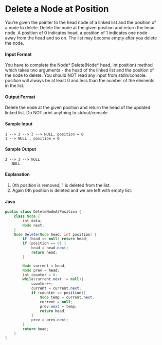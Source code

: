 # Delete a Node at Position
You’re given the pointer to the head node of a linked list and the position of a node to delete. Delete the node at the given position and return the head node. A position of 0 indicates head, a position of 1 indicates one node away from the head and so on. The list may become empty after you delete the node.

#### Input Format 
You have to complete the Node* Delete(Node* head, int position) method which takes two arguments - the head of the linked list and the position of the node to delete. You should NOT read any input from stdin/console. position will always be at least 0 and less than the number of the elements in the list.

#### Output Format 
Delete the node at the given position and return the head of the updated linked list. Do NOT print anything to stdout/console.

#### Sample Input
```
1 --> 2 --> 3 --> NULL, position = 0 
1 --> NULL , position = 0
```
#### Sample Output
```
2 --> 3 --> NULL
   NULL
```

#### Explanation 
1. 0th position is removed, 1 is deleted from the list. 
2. Again 0th position is deleted and we are left with empty list.

#### Java
```java
public class DeleteNodeAtPosition {
    class Node {
        int data;
        Node next;
    }
    Node Delete(Node head, int position) {
        if (head == null) return head;
        if (position == 0) {
            head = head.next;
            return head;
        }

        Node current = head;
        Node prev = head;
        int counter = 0;
        while(current.next != null){
            counter++;
            current = current.next;
            if (counter == position){
                Node temp = current.next;
                current = null;
                prev.next = temp;
                return head;
            }
            prev = prev.next;
        }
        return head;
    }
}

```